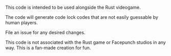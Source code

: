 This code is intended to be used alongside the Rust videogame.

The code will generate code lock codes that are not easily guessable by human players.


File an issue for any desired changes.


This code is not associated with the Rust game or Facepunch studios in any way. This is a fan-made creation for fun.
